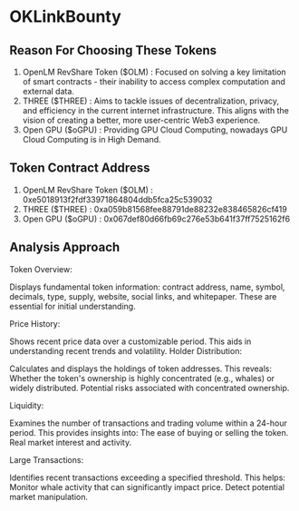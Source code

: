 # OKLinkBounty

## Reason For Choosing These Tokens
1. OpenLM RevShare Token ($OLM) : Focused on solving a key limitation of smart contracts - their inability to access complex computation and external data.
2. THREE ($THREE) : Aims to tackle issues of decentralization, privacy, and efficiency in the current internet infrastructure. This aligns with the vision of creating a better, more user-centric Web3 experience.
3. Open GPU ($oGPU) : Providing GPU Cloud Computing, nowadays GPU Cloud Computing is in High Demand.

## Token Contract Address
1. OpenLM RevShare Token ($OLM) : 0xe5018913f2fdf33971864804ddb5fca25c539032
2. THREE ($THREE) : 0xa059b81568fee88791de88232e838465826cf419
3. Open GPU ($oGPU) : 0x067def80d66fb69c276e53b641f37ff7525162f6

## Analysis Approach 
Token Overview:

Displays fundamental token information: contract address, name, symbol, decimals, type, supply, website, social links, and whitepaper. These are essential for initial understanding.

Price History:

Shows recent price data over a customizable period. This aids in understanding recent trends and volatility.
Holder Distribution:

Calculates and displays the holdings of token addresses. This reveals:
Whether the token's ownership is highly concentrated (e.g., whales) or widely distributed.
Potential risks associated with concentrated ownership.

Liquidity:

Examines the number of transactions and trading volume within a 24-hour period. This provides insights into:
The ease of buying or selling the token.
Real market interest and activity.

Large Transactions:

Identifies recent transactions exceeding a specified threshold. This helps:
Monitor whale activity that can significantly impact price.
Detect potential market manipulation.
